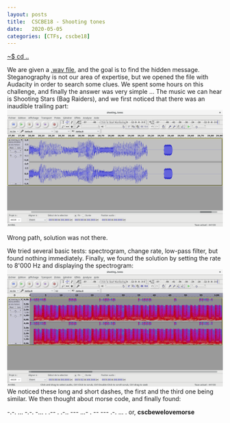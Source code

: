 ```yaml
---
layout: posts
title:  CSCBE18 - Shooting tones
date:   2020-05-05
categories: [CTFs, cscbe18]
---
```


[~$ cd ..](/ctfs/cscbe18/2020/05/05/index.html)

We are given a [.wav file](/assets/res/CTFs/cscbe18/shooting_tones/shooting_tones.wav), and the goal is to find the hidden message. Steganography is not our area of expertise, but we opened the file with Audacity in order to search some clues.
We spent some hours on this challenge, and finally the answer was very simple ...
The music we can hear is Shooting Stars (Bag Raiders), and we first noticed that there was an inaudible trailing part:
![trail](/assets/res/CTFs/cscbe18/shooting_tones/trail.png)

Wrong path, solution was not there.

We tried several basic tests: spectrogram, change rate, low-pass filter, but found nothing immediately. Finally, we found the solution by setting the rate to 8'000 Hz and displaying the spectrogram:
![morse](/assets/res/CTFs/cscbe18/shooting_tones/morse.png)
We noticed these long and short dashes, the first and the third one being similar. We then thought about morse code, and finally found:

-.-. ... -.-. -... . .-- . .-.. --- ...- . -- --- .-. ... . or, **cscbewelovemorse**

